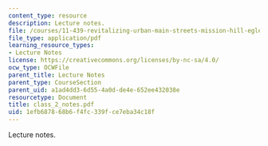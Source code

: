 ```yaml
---
content_type: resource
description: Lecture notes.
file: /courses/11-439-revitalizing-urban-main-streets-mission-hill-egleston-square-boston-spring-2003/1efb687868b6f4fc339fce7eba34c18f_class_2_notes.pdf
file_type: application/pdf
learning_resource_types:
- Lecture Notes
license: https://creativecommons.org/licenses/by-nc-sa/4.0/
ocw_type: OCWFile
parent_title: Lecture Notes
parent_type: CourseSection
parent_uid: a1ad4dd3-6d55-4a0d-de4e-652ee432038e
resourcetype: Document
title: class_2_notes.pdf
uid: 1efb6878-68b6-f4fc-339f-ce7eba34c18f
---
```

Lecture notes.